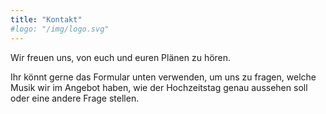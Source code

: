 ```yaml
---
title: "Kontakt"
#logo: "/img/logo.svg"
---
```


Wir freuen uns, von euch und euren Plänen zu hören.

Ihr könnt gerne das Formular unten verwenden, um uns zu fragen, welche Musik wir im Angebot haben, wie der Hochzeitstag genau aussehen soll oder eine andere Frage stellen.
